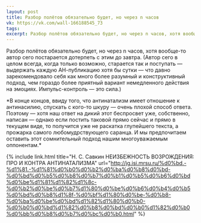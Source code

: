 ```yaml
---
layout: post
title: Разбор полётов обязательно будет, но через n часов
vk: https://vk.com/wall-166188545_73
tags: 
excerpt: Разбор полётов обязательно будет, но через n часов, хотя вообще-то автор сего постарается дотерпеть с этим до завтра. (Автор сего в целом всегда, когда только возможно, старается так и поступать — выдержать каждую АН-публикацию хотя бы сутки — что давно зарекомендовало себя как...
---
```

Разбор полётов обязательно будет, но через n часов, хотя вообще-то автор сего постарается дотерпеть с этим до завтра. (Автор сего в целом всегда, когда только возможно, старается так и поступать — выдержать каждую АН-публикацию хотя бы сутки — что давно зарекомендовало себя как много более разумный и конструктивный подход, чем гораздо более приятный вариант немедленного действия на эмоциях. Импульс-контроль — это сила.)

\*В конце концов, ввиду того, что антинатализм имеет отношение к антинасилию, спускать с кого-то шкуру — очень плохой способ ответа. Поэтому — хотя наш ответ на дикий этот беспросвет уже, собственно, написан — однако если постить таковой прямо сейчас и прямо в текущем виде, то получится уже не раскатка глупейшего текста, а прожарка самого любомудрствующего саранца. И мы предпочитаем оставить этот сомнительный подход нашим многоуважаемым оппонентам.\*

{% include link.html title="Н. С. Савкин НЕИЗБЕЖНОСТЬ ВОЗРОЖДЕНИЯ: ПРО И КОНТРА АНТИНАТАЛИЗМА" url="http://jg.isi.mrsu.ru/%d0%bd.-%d1%81.-%d1%81%d0%b0%d0%b2%d0%ba%d0%b8%d0%bd-%d0%bd%d0%b5%d0%b8%d0%b7%d0%b1%d0%b5%d0%b6%d0%bd%d0%be%d1%81%d1%82%d1%8c-%d0%b2%d0%be%d0%b7%d1%80%d0%be%d0%b6%d0%b4%d0%b5%d0%bd%d0%b8%d1%8f-%d0%bf%d1%80%d0%be-%d0%b8-%d0%ba%d0%be%d0%bd%d1%82%d1%80%d0%b0-%d0%b0%d0%bd%d1%82%d0%b8%d0%bd%d0%b0%d1%82%d0%b0%d0%bb%d0%b8%d0%b7%d0%bc%d0%b0.html" %}